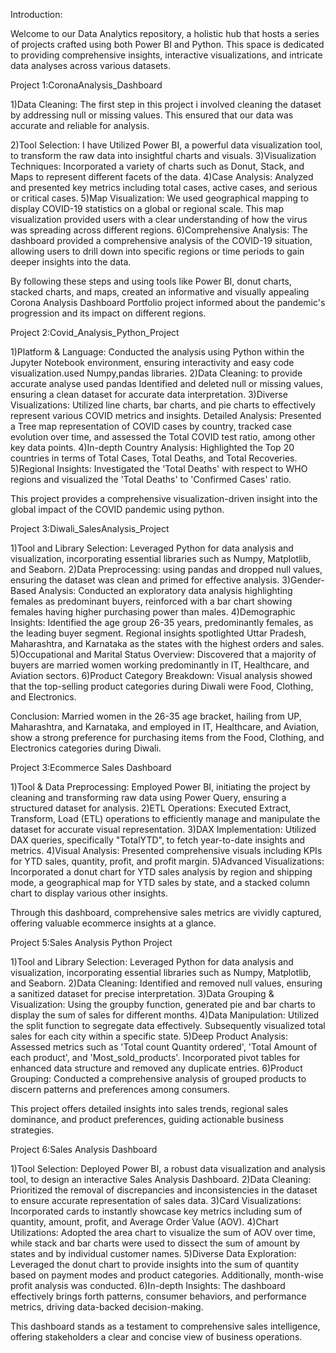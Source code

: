 Introduction:

Welcome to our Data Analytics repository, a holistic hub that hosts a series of projects crafted using both Power BI and Python. This space is dedicated to providing comprehensive insights, interactive visualizations, and intricate data analyses across various datasets. 

Project 1:CoronaAnalysis_Dashboard

1)Data Cleaning: The first step in this project i involved cleaning the dataset by addressing null or missing values. This ensured that our data was accurate and reliable for analysis.

2)Tool Selection: I have Utilized Power BI, a powerful data visualization tool, to transform the raw data into insightful charts and visuals.
3)Visualization Techniques: Incorporated a variety of charts such as Donut, Stack, and Maps to represent different facets of the data.
4)Case Analysis: Analyzed and presented key metrics including total cases, active cases, and serious or critical cases.
5)Map Visualization: We used geographical mapping to display COVID-19 statistics on a global or regional scale. This map visualization provided users with a clear understanding of how the virus was spreading across different regions.
6)Comprehensive Analysis: The dashboard provided a comprehensive analysis of the COVID-19 situation, allowing users to drill down into specific regions or time periods to gain deeper insights into the data.

By following these steps and using tools like Power BI, donut charts, stacked charts, and maps, created an informative and visually appealing Corona Analysis Dashboard Portfolio project informed about the pandemic's progression and its impact on different regions.


Project 2:Covid_Analysis_Python_Project

1)Platform & Language: Conducted the analysis using Python within the Jupyter Notebook environment, ensuring interactivity and easy code visualization.used Numpy,pandas libraries.
2)Data Cleaning: to provide accurate analyse used pandas Identified and deleted null or missing values, ensuring a clean dataset for accurate data interpretation.
3)Diverse Visualizations: Utilized line charts, bar charts, and pie charts to effectively represent various COVID metrics and insights.
Detailed Analysis: Presented a Tree map representation of COVID cases by country, tracked case evolution over time, and assessed the Total COVID test ratio, among other key data points.
4)In-depth Country Analysis: Highlighted the Top 20 countries in terms of Total Cases, Total Deaths, and Total Recoveries.
5)Regional Insights: Investigated the 'Total Deaths' with respect to WHO regions and visualized the 'Total Deaths' to 'Confirmed Cases' ratio.

This project provides a comprehensive visualization-driven insight into the global impact of the COVID pandemic using python.

Project 3:Diwali_SalesAnalysis_Project

1)Tool and Library Selection: Leveraged Python for data analysis and visualization, incorporating essential libraries such as Numpy, Matplotlib, and Seaborn.
2)Data Preprocessing: using pandas and dropped null values, ensuring the dataset was clean and primed for effective analysis.
3)Gender-Based Analysis: Conducted an exploratory data analysis highlighting females as predominant buyers, reinforced with a bar chart showing females having higher purchasing power than males.
4)Demographic Insights: Identified the age group 26-35 years, predominantly females, as the leading buyer segment. Regional insights spotlighted Uttar Pradesh, Maharashtra, and Karnataka as the states with the highest orders and sales.
5)Occupational and Marital Status Overview: Discovered that a majority of buyers are married women working predominantly in IT, Healthcare, and Aviation sectors.
6)Product Category Breakdown: Visual analysis showed that the top-selling product categories during Diwali were Food, Clothing, and Electronics.

Conclusion:
Married women in the 26-35 age bracket, hailing from UP, Maharashtra, and Karnataka, and employed in IT, Healthcare, and Aviation, show a strong preference for purchasing items from the Food, Clothing, and Electronics categories during Diwali.

Project 3:Ecommerce Sales Dashboard

1)Tool & Data Preprocessing: Employed Power BI, initiating the project by cleaning and transforming raw data using Power Query, ensuring a structured dataset for analysis.
2)ETL Operations: Executed Extract, Transform, Load (ETL) operations to efficiently manage and manipulate the dataset for accurate visual representation.
3)DAX Implementation: Utilized DAX queries, specifically "TotalYTD", to fetch year-to-date insights and metrics.
4)Visual Analysis: Presented comprehensive visuals including KPIs for YTD sales, quantity, profit, and profit margin.
5)Advanced Visualizations: Incorporated a donut chart for YTD sales analysis by region and shipping mode, a geographical map for YTD sales by state, and a stacked column chart to display various other insights.

Through this dashboard, comprehensive sales metrics are vividly captured, offering valuable ecommerce insights at a glance.

Project 5:Sales Analysis Python Project

1)Tool and Library Selection: Leveraged Python for data analysis and visualization, incorporating essential libraries such as Numpy, Matplotlib, and Seaborn.
2)Data Cleaning: Identified and removed null values, ensuring a sanitized dataset for precise interpretation.
3)Data Grouping & Visualization: Using the groupby function, generated pie and bar charts to display the sum of sales for different months.
4)Data Manipulation: Utilized the split function to segregate data effectively. Subsequently visualized total sales for each city within a specific state.
5)Deep Product Analysis: Assessed metrics such as 'Total count Quantity ordered', 'Total Amount of each product', and 'Most_sold_products'. Incorporated pivot tables for enhanced data structure and removed any duplicate entries.
6)Product Grouping: Conducted a comprehensive analysis of grouped products to discern patterns and preferences among consumers.

This project offers detailed insights into sales trends, regional sales dominance, and product preferences, guiding actionable business strategies.

Project 6:Sales Analysis Dashboard

1)Tool Selection: Deployed Power BI, a robust data visualization and analysis tool, to design an interactive Sales Analysis Dashboard.
2)Data Cleaning: Prioritized the removal of discrepancies and inconsistencies in the dataset to ensure accurate representation of sales data.
3)Card Visualizations: Incorporated cards to instantly showcase key metrics including sum of quantity, amount, profit, and Average Order Value (AOV).
4)Chart Utilizations: Adopted the area chart to visualize the sum of AOV over time, while stack and bar charts were used to dissect the sum of amount by states and by individual customer names.
5)Diverse Data Exploration: Leveraged the donut chart to provide insights into the sum of quantity based on payment modes and product categories. Additionally, month-wise profit analysis was conducted.
6)In-depth Insights: The dashboard effectively brings forth patterns, consumer behaviors, and performance metrics, driving data-backed decision-making.

This dashboard stands as a testament to comprehensive sales intelligence, offering stakeholders a clear and concise view of business operations.





















